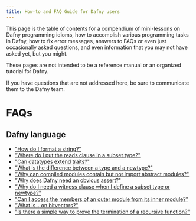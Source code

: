 ```yaml
---
title: How-to and FAQ Guide for Dafny users
---
```


This page is the table of contents for a compendium of mini-lessons on Dafny programming idioms, how to accomplish various programming tasks in Dafny, how to fix error messages,
answers to FAQs or even just occasionally asked questions, and even information that you may not have asked yet, but you might.

These pages are not intended to be a reference manual or an organized tutorial for Dafny.

If you have questions that are not addressed here, be sure to communicate them to the Dafny team.

# FAQs
## Dafny language

- ["How do I format a string?"](FAQStringOutput)
- ["Where do I put the reads clause in a subset type?"](FAQReadsClause)
- ["Can datatypes extend traits?"](FAQTraitsForDatatypes)
- ["What is the difference between a type and a newtype?"](FAQNewtype)
- ["Why can compiled modules contain but not import abstract modules?"](FAQImportAbstractModule)
- ["Why does Dafny need an obvious assert?"](FAQNeedsAssert)
- ["Why do I need a witness clause when I define a subset type or newtype?"](FAQWitness)
- ["Can I access the members of an outer module from its inner module?"](FAQNestedModule)
- ["What is `-` on bitvectors?"](FAQBVNegation)
- ["Is there a simple way to prove the termination of a recursive function?"](FAQRecursiveTermination)

